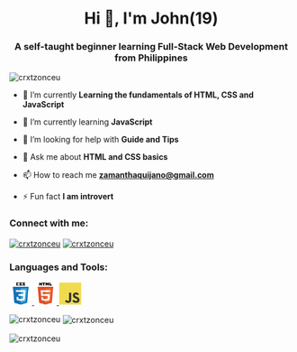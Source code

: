 <h1 align="center">Hi 👋, I'm John(19)</h1>
<h3 align="center">A self-taught beginner learning Full-Stack Web Development from Philippines</h3>

<p align="left"> <img src="https://komarev.com/ghpvc/?username=crxtzonceu&label=Profile%20views&color=0e75b6&style=flat" alt="crxtzonceu" /> </p>

- 🔭 I’m currently **Learning the fundamentals of HTML, CSS and JavaScript**

- 🌱 I’m currently learning **JavaScript**

- 🤝 I’m looking for help with **Guide and Tips**

<!-- - 👨‍💻 All of my projects are available at [https://crxtzonceu.github.io/portfolio/](https://crxtzonceu.github.io/portfolio/) -->

- 💬 Ask me about **HTML and CSS basics**

- 📫 How to reach me **zamanthaquijano@gmail.com**

- ⚡ Fun fact **I am introvert**

<h3 align="left">Connect with me:</h3>
<p align="left">
<a href="https://twitter.com/crxtzonceu" target="blank"><img align="center" src="https://raw.githubusercontent.com/rahuldkjain/github-profile-readme-generator/master/src/images/icons/Social/twitter.svg" alt="crxtzonceu" height="30" width="40" /></a>
<a href="https://stackoverflow.com/users/crxtzonceu" target="blank"><img align="center" src="https://raw.githubusercontent.com/rahuldkjain/github-profile-readme-generator/master/src/images/icons/Social/stack-overflow.svg" alt="crxtzonceu" height="30" width="40" /></a>
</p>

<h3 align="left">Languages and Tools:</h3>
<p align="left"> <a href="https://www.w3schools.com/css/" target="_blank" rel="noreferrer"> <img src="https://raw.githubusercontent.com/devicons/devicon/master/icons/css3/css3-original-wordmark.svg" alt="css3" width="40" height="40"/> </a> <a href="https://www.w3.org/html/" target="_blank" rel="noreferrer"> <img src="https://raw.githubusercontent.com/devicons/devicon/master/icons/html5/html5-original-wordmark.svg" alt="html5" width="40" height="40"/> </a> <a href="https://developer.mozilla.org/en-US/docs/Web/JavaScript" target="_blank" rel="noreferrer"> <img src="https://raw.githubusercontent.com/devicons/devicon/master/icons/javascript/javascript-original.svg" alt="javascript" width="40" height="40"/> </a> </p>

<p><img align="left" src="https://github-readme-stats.vercel.app/api/top-langs?username=crxtzonceu&show_icons=true&locale=en&layout=compact&theme=dark" alt="crxtzonceu" /></p>

<p>&nbsp;<img align="center" src="https://github-readme-stats.vercel.app/api?username=crxtzonceu&show_icons=true&locale=en&theme=dark" alt="crxtzonceu" /></p>

<p><img align="center" src="https://github-readme-streak-stats.herokuapp.com/?user=crxtzonceu&theme=dark" alt="crxtzonceu" /></p> 



<!--  https://yhype.me/ghpvc reset your profile view counter here -->
